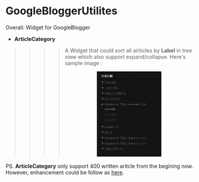 # GoogleBloggerUtilites
Overall: Widget for  GoogleBlogger

* **ArticleCategory**
>>>>A Widget that could sort all airticles by **Label** in 
tree view which also support expand/collapse. Here's sample image : 
>>>><div align="center"><img src="https://raw.githubusercontent.com/WindAzure/GoogleBloggerUtilites/master/ArticleCategory/Sample%20Image.png" width="50%" height="50%"></div>


PS.  **ArticleCategory** only support 400 written aritcle from the begining now. However, enhancement could be follow as [here](https://too-clever-by-half.blogspot.com/2011/12/blog-feed-500-post-limit-for-more-than.html).
